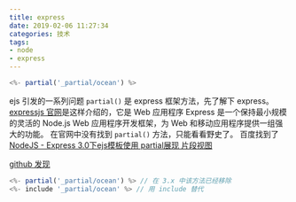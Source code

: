 ```yaml
---
title: express
date: 2019-02-06 11:27:34
categories: 技术
tags:
- node
- express
---
```


```JavaScript
<%- partial('_partial/ocean') %>
```
ejs 引发的一系列问题
`partial()` 是 express 框架方法，先了解下 express。
[expressjs 官网](http://www.expressjs.com.cn/)是这样介绍的，它是 Web 应用程序
Express 是一个保持最小规模的灵活的 Node.js Web 应用程序开发框架，为 Web 和移动应用程序提供一组强大的功能。
在官网中没有找到 `partial()` 方法，只能看看野史了。
百度找到了[NodeJS - Express 3.0下ejs模板使用 partial展现 片段视图](http://yijiebuyi.com/blog/e503a402ffac43ca1cbaba9d4317b54d.html)
<!-- more -->
[github 发现](https://github.com/expressjs/express/wiki/Migrating-from-2.x-to-3.x)

```JavaScript
<%- partial('_partial/ocean') %> // 在 3.x 中该方法已经移除
<%- include '_partial/ocean' %> // 用 include 替代
```

